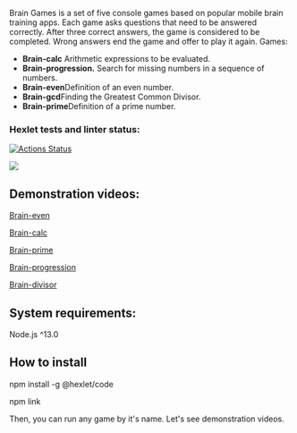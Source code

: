 Brain Games is a set of five console games based on popular mobile brain training apps. Each game asks questions that need to be answered correctly. After three correct answers, the game is considered to be completed. Wrong answers end the game and offer to play it again. Games:

- **Brain-calc** Arithmetic expressions to be evaluated.
- **Brain-progression.** Search for missing numbers in a sequence of numbers.
- **Brain-even**Definition of an even number.
- **Brain-gcd**Finding the Greatest Common Divisor.
- **Brain-prime**Definition of a prime number.

### Hexlet tests and linter status:
[![Actions Status](https://github.com/Cristikijian/frontend-project-lvl1/workflows/hexlet-check/badge.svg)](https://github.com/Cristikijian/frontend-project-lvl1/actions)

<a href="https://codeclimate.com/github/codeclimate/codeclimate/maintainability"><img src="https://api.codeclimate.com/v1/badges/a99a88d28ad37a79dbf6/maintainability" /></a>

## Demonstration videos:

<a href="https://asciinema.org/a/iUWCbyXrtUFoq5Wu4i6mX6zeu">Brain-even</a>

<a href="https://asciinema.org/a/JiSirHJJuxnd5mnhvBXrm0I2p">Brain-calc</a>


<a href="https://asciinema.org/a/fwLSCNfU8Op35btHG4wV3ykF6">Brain-prime</a>


<a href="https://asciinema.org/a/GgbJM1mTlM7lTIrVChAoa8iDA">Brain-progression </a>


<a href="https://asciinema.org/a/qfX8PECbc4B88G2Sl5EbmmR2o">Brain-divisor</a>


## System requirements:

Node.js ^13.0

## How to install
npm install -g @hexlet/code

npm link

Then, you can run any game by it's name. Let's see demonstration videos.